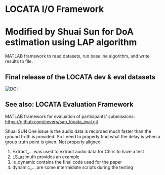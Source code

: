 # LOCATA I/O Framework

# Modified by Shuai Sun for DoA estimation using LAP algorithm

MATLAB framework to read datasets, run baseline algorithm, and write results to file.

## Final release of the LOCATA dev & eval datasets

[![DOI](https://zenodo.org/badge/DOI/10.5281/zenodo.3630471.svg)](https://doi.org/10.5281/zenodo.3630471)

## See also: LOCATA Evaluation Framework

MATLAB framework for evaluation of participants' submissions:
https://github.com/cevers/sap_locata_eval.git


Shuai SUN
One issue is the audio data is recorded much faster than the ground truth is provided. So I 
need to properly find what the delay is when a group truth point is given. Not properly aligned
1. Extract_... was used to extract audio data for Chris to have a test
2. LS_azimuth provides an example
3. ls_dynamic contains the final code used for the paper
4. dynamic_... are some intermidiate scripts during the testing